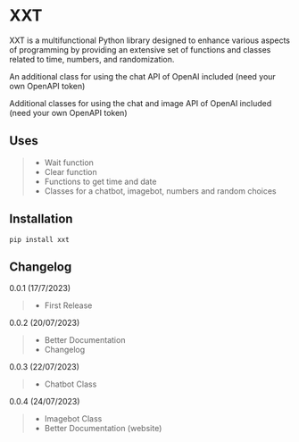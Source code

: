 # XXT

XXT is a multifunctional Python library designed to enhance various aspects of programming by providing an extensive set of functions and classes related to time, numbers, and randomization. 

An additional class for using the chat API of OpenAI included (need your own OpenAPI token)

Additional classes for using the chat and image API of OpenAI included (need your own OpenAPI token)

## Uses

> - Wait function
> - Clear function
> - Functions to get time and date
> - Classes for a chatbot, imagebot, numbers and random choices

## Installation

```
pip install xxt
```

## Changelog

0.0.1 (17/7/2023)

> - First Release

0.0.2 (20/07/2023)

> - Better Documentation
> - Changelog

0.0.3 (22/07/2023)

> - Chatbot Class

0.0.4 (24/07/2023)

> - Imagebot Class
> - Better Documentation (website)
